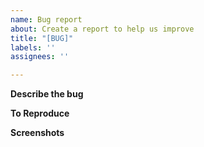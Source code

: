 ```yaml
---
name: Bug report
about: Create a report to help us improve
title: "[BUG]"
labels: ''
assignees: ''

---
```


**Describe the bug**


**To Reproduce**


**Screenshots**
